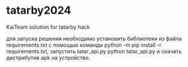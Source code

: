 # tatarby2024
KaiTeam solution for tatarby hack

для запуска решения необходимо установить библиотеки из файла requirements.txt с помощью команды
python -m pip install -r requirements.txt,
запустить tatar_api.py
python tatar_api.py
и скачать дистрибутив apk на устройство.
